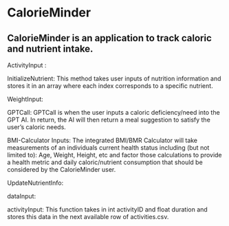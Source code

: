 # CalorieMinder
## CalorieMinder is an application to track caloric and nutrient intake. 

ActivityInput : 


InitializeNutrient:
This method takes user inputs of nutrition information and stores it in an array where each index corresponds to a specific nutrient.

WeightInput:



GPTCall: 
GPTCall is when the user inputs a caloric deficiency/need into the GPT AI. In return, the AI will then return a meal suggestion to satisfy the user’s caloric needs. 

BMI-Calculator Inputs: The integrated BMI/BMR Calculator will take measurements of an individuals current health status including (but not limited to): Age, Weight, Height, etc and factor those calculations to provide a health metric and daily caloric/nutrient consumption that should be considered by the CalorieMinder user.


UpdateNutrientInfo:




dataInput:

activityInput: This function takes in int activityID and float duration and stores this data in the next available row of activities.csv. 
